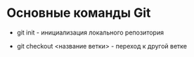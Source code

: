 # Основные команды Git

* git init - инициализация локального репозитория

* git checkout <название ветки> - переход к другой ветке